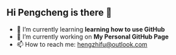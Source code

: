 ## Hi Pengcheng is there 👋

<!--
**hengzhifu/hengzhifu** is a ✨ _special_ ✨ repository because its `README.md` (this file) appears on your GitHub profile.

Here are some ideas to get you started:

- 🔭 I’m currently working on ...
- 🌱 I’m currently learning ...
- 👯 I’m looking to collaborate on ...
- 🤔 I’m looking for help with ...
- 💬 Ask me about ...
- 📫 How to reach me: ...
- 😄 Pronouns: ...
- ⚡ Fun fact: ...
-->
- 🌱 I’m currently learning **learning how to use GitHub**
- 🔭 I’m currently working on **My Personal GitHub Page**
- 📫 How to reach me: [hengzhifu@outlook.com](mailto:hengzhifu@outlook.com)
